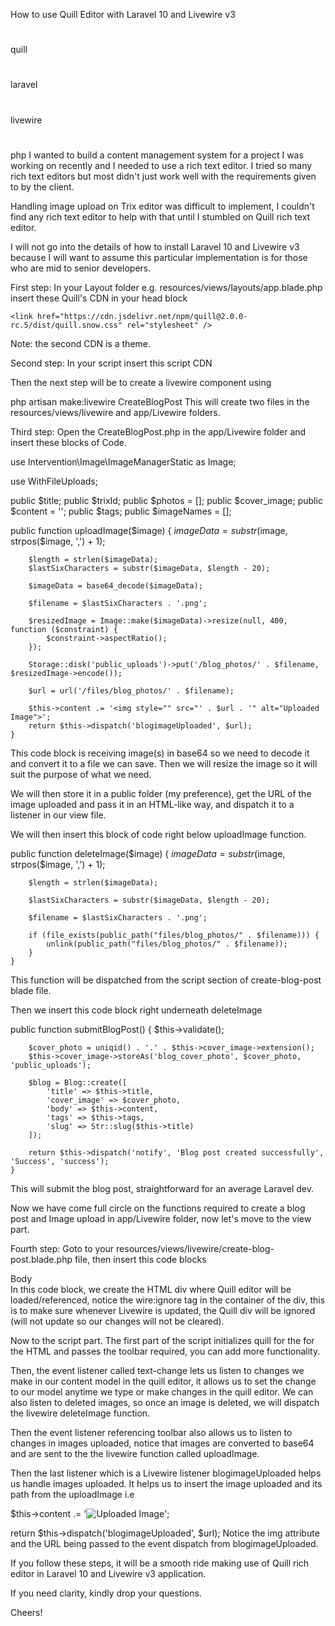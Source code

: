 How to use Quill Editor with Laravel 10 and Livewire v3
#
quill
#
laravel
#
livewire
#
php
I wanted to build a content management system for a project I was working on recently and I needed to use a rich text editor. I tried so many rich text editors but most didn't just work well with the requirements given to by the client.

Handling image upload on Trix editor was difficult to implement, I couldn't find any rich text editor to help with that until I stumbled on Quill rich text editor.

I will not go into the details of how to install Laravel 10 and Livewire v3 because I will want to assume this particular implementation is for those who are mid to senior developers.

First step:
In your Layout folder e.g. resources/views/layouts/app.blade.php insert these Quill's CDN in your head block

<head>
    <link href="https://cdn.quilljs.com/1.3.6/quill.snow.css" rel="stylesheet">

    <link href="https://cdn.jsdelivr.net/npm/quill@2.0.0-rc.5/dist/quill.snow.css" rel="stylesheet" />

</head>
Note: the second CDN is a theme.

Second step:
In your script insert this script CDN

<script>
    <script src="https://cdn.jsdelivr.net/npm/quill@2.0.0-rc.5/dist/quill.js"></script>
</script>
Then the next step will be to create a livewire component using

php artisan make:livewire CreateBlogPost 
This will create two files in the resources/views/livewire and app/Livewire folders.

Third step:
Open the CreateBlogPost.php in the app/Livewire folder and insert these blocks of Code.

use Intervention\Image\ImageManagerStatic as Image;

use WithFileUploads;

public $title;
public $trixId;
public $photos = [];
public $cover_image;
public $content = '';
public $tags;
public $imageNames = [];

public function uploadImage($image)
    {
        $imageData = substr($image, strpos($image, ',') + 1);

        $length = strlen($imageData);
        $lastSixCharacters = substr($imageData, $length - 20);

        $imageData = base64_decode($imageData);

        $filename = $lastSixCharacters . '.png';

        $resizedImage = Image::make($imageData)->resize(null, 400, function ($constraint) {
            $constraint->aspectRatio();
        });

        Storage::disk('public_uploads')->put('/blog_photos/' . $filename, $resizedImage->encode());

        $url = url('/files/blog_photos/' . $filename);

        $this->content .= '<img style="" src="' . $url . '" alt="Uploaded Image">';
        return $this->dispatch('blogimageUploaded', $url);
    }
This code block is receiving image(s) in base64 so we need to decode it and convert it to a file we can save. Then we will resize the image so it will suit the purpose of what we need.

We will then store it in a public folder (my preference), get the URL of the image uploaded and pass it in an HTML-like way, and dispatch it to a listener in our view file.

We will then insert this block of code right below uploadImage function.

public function deleteImage($image)
    {
        $imageData = substr($image, strpos($image, ',') + 1);

        $length = strlen($imageData);

        $lastSixCharacters = substr($imageData, $length - 20);

        $filename = $lastSixCharacters . '.png';

        if (file_exists(public_path("files/blog_photos/" . $filename))) {
            unlink(public_path("files/blog_photos/" . $filename));
        }
    }
This function will be dispatched from the script section of create-blog-post blade file.

Then we insert this code block right underneath deleteImage

public function submitBlogPost()
    {
        $this->validate();

        $cover_photo = uniqid() . '.' . $this->cover_image->extension();
        $this->cover_image->storeAs('blog_cover_photo', $cover_photo, 'public_uploads');

        $blog = Blog::create([
            'title' => $this->title,
            'cover_image' => $cover_photo,
            'body' => $this->content,
            'tags' => $this->tags,
            'slug' => Str::slug($this->title)
        ]);

        return $this->dispatch('notify', 'Blog post created successfully', 'Success', 'success');
    }
This will submit the blog post, straightforward for an average Laravel dev.

Now we have come full circle on the functions required to create a blog post and Image upload in app/Livewire folder, now let's move to the view part.

Fourth step:
Goto to your resources/views/livewire/create-blog-post.blade.php file, then insert this code blocks

<div class="relative mt-4" wire:ignore>
      <label for="default-search" class="mb-2 text-sm font-medium text-gray-900">Body</label>
      <div id="editor" wire:model="content"></div>
    </div>
<script>
  var editor = new Quill('#editor', {
      theme: 'snow',
      modules: {
          toolbar: [
              ['bold', 'italic', 'underline'],
              [{ 'header': 1 }, { 'header': 2 }],
              [{ 'list': 'ordered'}, { 'list': 'bullet' }],
              ['image', 'link'],
              ['align', { 'align': 'center' }],
              ['clean']
          ]
      }
  });

  editor.getModule('toolbar').addHandler('image', function () {
      @this.set('content', editor.root.innerHTML);

      var input = document.createElement('input');
      input.setAttribute('type', 'file');
      input.setAttribute('accept', 'image/*');
      input.click();

      input.onchange = function () {
          var file = input.files[0];
          if (file) {
              var reader = new FileReader();

            reader.onload = function(event) {
                var base64Data = event.target.result;

                @this.uploadImage(base64Data);
            };
            // Read the file as a data URL (base64)
            reader.readAsDataURL(file);
          }
      };
  });

  let previousImages = [];

  editor.on('text-change', function(delta, oldDelta, source) {
      var currentImages = [];

      var container = editor.container.firstChild;

      container.querySelectorAll('img').forEach(function(img) {
          currentImages.push(img.src);
      });

      var removedImages = previousImages.filter(function(image) {
          return !currentImages.includes(image);
      });

      removedImages.forEach(function(image) {
          @this.deleteImage(image);
          console.log('Image removed:', image);
      });

      // Update the previous list of images
      previousImages = currentImages;
  });

  Livewire.on('blogimageUploaded', function(imagePaths) {
    if (Array.isArray(imagePaths) && imagePaths.length > 0) {
        var imagePath = imagePaths[0]; // Extract the first image path from the array
        console.log('Received imagePath:', imagePath);

        if (imagePath && imagePath.trim() !== '') {
            var range = editor.getSelection(true);
            editor.insertText(range ? range.index : editor.getLength(), '\n', 'user');
            editor.insertEmbed(range ? range.index + 1 : editor.getLength(), 'image', imagePath);
        } else {
            console.warn('Received empty or invalid imagePath');
        }
    } else {
        console.warn('Received empty or invalid imagePaths array');
    }
  });
});
</script>
In this code block, we create the HTML div where Quill editor will be loaded/referenced, notice the wire:ignore tag in the container of the div, this is to make sure whenever Livewire is updated, the Quill div will be ignored (will not update so our changes will not be cleared).

Now to the script part. The first part of the script initializes quill for the for the HTML and passes the toolbar required, you can add more functionality.

Then, the event listener called text-change lets us listen to changes we make in our content model in the quill editor, it allows us to set the change to our model anytime we type or make changes in the quill editor. We can also listen to deleted images, so once an image is deleted, we will dispatch the livewire deleteImage function.

Then the event listener referencing toolbar also allows us to listen to changes in images uploaded, notice that images are converted to base64 and are sent to the the livewire function called uploadImage.

Then the last listener which is a Livewire listener blogimageUploaded helps us handle images uploaded. It helps us to insert the image uploaded and its path from the uploadImage i.e

 $this->content .= '<img style="" src="' . $url . '" alt="Uploaded Image">';

return $this->dispatch('blogimageUploaded', $url);
Notice the img attribute and the URL being passed to the event dispatch from blogimageUploaded.

If you follow these steps, it will be a smooth ride making use of Quill rich editor in Laravel 10 and Livewire v3 application.

If you need clarity, kindly drop your questions.

Cheers!
